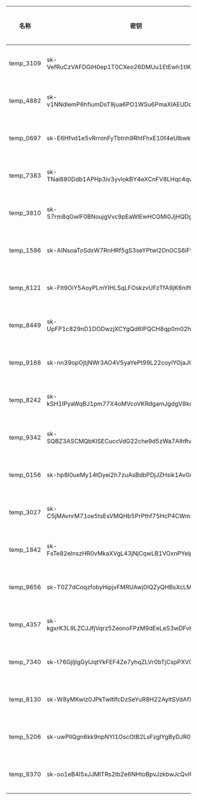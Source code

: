 | 名称 | 密钥 | 状态 | 已用额度 | 剩余额度 | 创建时间 | 过期时间 |
|------|------|------|----------|----------|----------|----------|
| temp_3109 | sk-VefRuCzVAFDGiH0ep1T0CXeo26DMUu1EtEwh1tIKqd8B7rvR | 已启用 | $0.00 | 无限制 | 2025-03-25 16:09:51 | 永不过期 |
| temp_4882 | sk-v1NNdlemP6hfiumDsT9jua6PO1WSu6PmaXlAEUDqtaV7OWSR | 已启用 | $0.00 | 无限制 | 2025-03-25 16:10:03 | 永不过期 |
| temp_0697 | sk-E6Hfvd1e5vRrronFyTbtnh9RhtFhxE10f4eUlbwkZWI5cvaX | 已启用 | $0.00 | 无限制 | 2025-03-25 16:10:18 | 永不过期 |
| temp_7383 | sk-TNal880Ddb1APHp3iv3yvlokBY4eXCnFV8LHqc4qvOAO8BhY | 已启用 | $0.00 | 无限制 | 2025-03-25 16:10:32 | 永不过期 |
| temp_3810 | sk-57rm8qGwlF0BNoujgVvc9pEaWlEwHCGMi0JjHQDgSf2Cdwsi | 已启用 | $0.00 | 无限制 | 2025-03-25 16:11:16 | 永不过期 |
| temp_1586 | sk-AINsoaToSdxW7RnHRf5gS3seYPtwl2Dn0CS6iFfrWv4GSFcy | 已启用 | $0.00 | 无限制 | 2025-03-25 16:11:30 | 永不过期 |
| temp_6121 | sk-Flt9OiY5AoyPLmYIHLSqLFOskzvUFzTfA9jK6nif6KYSxnHM | 已启用 | $0.00 | 无限制 | 2025-03-25 16:11:44 | 永不过期 |
| temp_8449 | sk-UpFP1c829nD1DODwzjXCYgQd6IPQCH8qp0m02hotfc13dVOT | 已启用 | $0.00 | 无限制 | 2025-03-25 16:14:50 | 永不过期 |
| temp_9168 | sk-nn39opOjtjNWr3AO4V5yaYePt99L22coylYOjaJGFysSKoot | 已启用 | $0.00 | 无限制 | 2025-03-25 16:15:09 | 永不过期 |
| temp_8242 | sk-kSH1IPyaWqBJ1pm77X4oMVcoVKRdgamJgdgV8kujWo11ZVvy | 已启用 | $0.00 | 无限制 | 2025-03-25 16:15:22 | 永不过期 |
| temp_9342 | sk-SQBZ3ASCMQbKlSECuccVdG22che9d5zWa7AIhftvaoc2ljw8 | 已启用 | $0.00 | 无限制 | 2025-03-25 16:16:36 | 永不过期 |
| temp_0156 | sk-hp8l0ueMy14tDyei2h7zuAsBdbPDjJZHsik1Av0A1vzvZMCV | 已启用 | $0.00 | 无限制 | 2025-03-25 16:16:49 | 永不过期 |
| temp_3027 | sk-C5jMAvnrM71oe5tsEsVMQHb5PrPthf75HcP4CWmzDQKJf6gh | 已启用 | $0.00 | 无限制 | 2025-03-25 18:14:41 | 永不过期 |
| temp_1842 | sk-FsTe82eInszHR0vMkaXVgL43jNjCqwLB1VOxnPYelpeW9HOp | 已启用 | $0.00 | 无限制 | 2025-03-25 16:17:24 | 永不过期 |
| temp_9656 | sk-T0Z7dCoqzfobyHipjvFMRUAwj0IQZyQHBsXcLMGkBSFIIrkO | 已启用 | $0.00 | 无限制 | 2025-03-25 16:17:44 | 永不过期 |
| temp_4357 | sk-kgxrK3L9LZCJJfjVqrz5ZeonoFPzM9dEeLeS3wDFvKZKVa31 | 已启用 | $0.00 | 无限制 | 2025-03-25 16:17:58 | 永不过期 |
| temp_7340 | sk-t76GjIjIgGyIJqtYkFEF4Ze7yhqZLVr0bTjCspPXV05SrjFQ | 已启用 | $0.00 | 无限制 | 2025-03-25 16:19:00 | 永不过期 |
| temp_8130 | sk-W8yMKwlz0JPkTwltIfcDzSeYuR8H22AyltSVdAfXvgtAtl5D | 已启用 | $0.00 | 无限制 | 2025-03-25 16:19:12 | 永不过期 |
| temp_5206 | sk-uwPlIQgn6kk9npNYI1OscOtB2LsFzglYgByDJR0xED6OpaYN | 已启用 | $0.00 | 无限制 | 2025-03-25 16:19:24 | 永不过期 |
| temp_9370 | sk-oo1eB4I5xJJMlTRs2lb2e6NHtoBpvJzkbwJcQvIUv96oOvNK | 已启用 | $0.00 | 无限制 | 2025-03-25 16:19:37 | 永不过期 |
